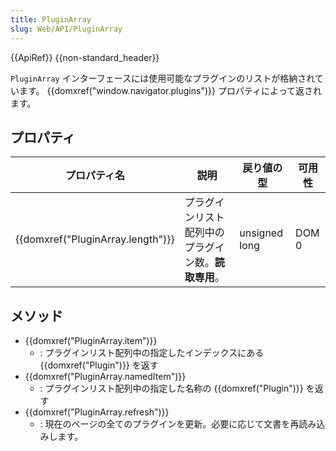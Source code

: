 ```yaml
---
title: PluginArray
slug: Web/API/PluginArray
---
```


{{ApiRef}} {{non-standard_header}}

`PluginArray` インターフェースには使用可能なプラグインのリストが格納されています。 {{domxref("window.navigator.plugins")}} プロパティによって返されます。

## プロパティ

| プロパティ名                      | 説明                                                 | 戻り値の型    | 可用性 |
| --------------------------------- | ---------------------------------------------------- | ------------- | ------ |
| {{domxref("PluginArray.length")}} | プラグインリスト配列中のプラグイン数。**読取専用**。 | unsigned long | DOM 0  |

## メソッド

- {{domxref("PluginArray.item")}}
  - : プラグインリスト配列中の指定したインデックスにある {{domxref("Plugin")}} を返す
- {{domxref("PluginArray.namedItem")}}
  - : プラグインリスト配列中の指定した名称の {{domxref("Plugin")}} を返す
- {{domxref("PluginArray.refresh")}}
  - : 現在のページの全てのプラグインを更新。必要に応じて文書を再読み込みします。
